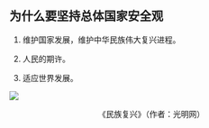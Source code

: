 ## 为什么要坚持总体国家安全观

<div grid="~ cols-2 gap-4">

<div flex flex-col justify-center items-start text-sm>

1. 维护国家发展，维护中华民族伟大复兴进程。

2. 人民的期许。

3. 适应世界发展。

</div>

<div flex flex-col justify-center items-center mx-12>

![](https://vip2.loli.io/2023/11/04/FwrqDpMfkmsTdV5.webp)

<center text-sm>《民族复兴》（作者：光明网）</center>

</div>

</div>

<!-- 
举个数据本地化的例子。
数据是新时代的“石油”。数据本地化能减少数据被外部势力窃取或滥用的风险。同时，数据本地化也可以促进国内的数据中心、云服务等相关产业的发展，为国家创造经济价值。
例如，苹果公司为了遵守中国的数据本地化要求，在云上贵州存储了中国用户的数据。这不仅确保了数据的安全和隐私，还有助于推动中国的数字经济发展。
反过来，美国政府也施压抖音海外版tiktok，使得tiktok将美国用户数据存储在美国的甲骨文云上，以维护他们的数据安全和发展。

总体国家安全观不仅关注传统的国家安全，还注重人的安全，特别是人的生命健康和发展权益。针对环境问题，当雾霾严重威胁人民的身体健康时，党和政府采取了一系列措施来改善空气质量，回应了人民的期望。一个国家如果不能确保其公民的基本生活和健康权益，那么其国家的安全也是不完整的。

随着全球化的加深，国家安全不再仅仅是一个国家的事情，而是需要各国间的合作。例如，新冠疫情和全球变暖等问题，都需要各国齐心协力来应对。总体国家安全观鼓励各国通过合作，共同应对这些挑战，实现真正的共同安全。川宝退出巴黎气候协定的事例是一个反面教材，单边行动和短视的政策是不能真正保障一个国家长远的安全和利益的。
 -->